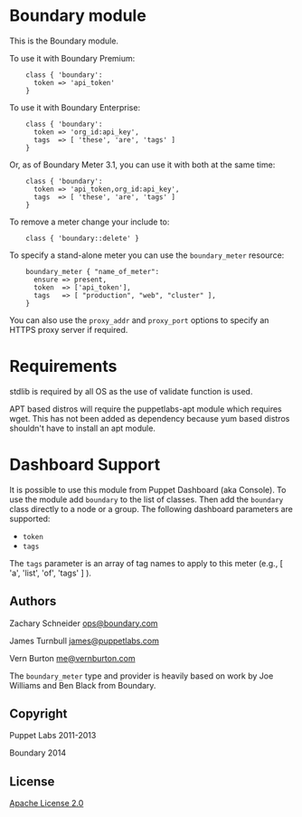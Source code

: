 Boundary module
=

This is the Boundary module.

To use it with Boundary Premium:

```puppet
    class { 'boundary':
      token => 'api_token'
    }
```

To use it with Boundary Enterprise:

```puppet
    class { 'boundary':
      token => 'org_id:api_key',
      tags  => [ 'these', 'are', 'tags' ]
    }
```

Or, as of Boundary Meter 3.1, you can use it with both at the same time:

```puppet
    class { 'boundary':
      token => 'api_token,org_id:api_key',
      tags  => [ 'these', 'are', 'tags' ]
    }
```

To remove a meter change your include to:

```puppet
    class { 'boundary::delete' }
```

To specify a stand-alone meter you can use the `boundary_meter` resource:

```puppet
    boundary_meter { "name_of_meter":
      ensure => present,
      token  => ['api_token'],
      tags   => [ "production", "web", "cluster" ],
    }
```

You can also use the `proxy_addr` and `proxy_port` options to specify an HTTPS
proxy server if required.

Requirements
==

stdlib is required by all OS as the use of validate function is used.

APT based distros will require the puppetlabs-apt module which requires wget. This
has not been added as dependency because yum based distros shouldn't have to install
an apt module.

Dashboard Support
==

It is possible to use this module from Puppet Dashboard (aka Console). To use
the module add `boundary` to the list of classes. Then add the `boundary`
class directly to a node or a group. The following dashboard parameters are
supported:

- `token`
- `tags`

The `tags` parameter is an array of tag names to apply to this meter
(e.g., [ 'a', 'list', 'of', 'tags' ] ).

Authors
---

Zachary Schneider <ops@boundary.com>

James Turnbull <james@puppetlabs.com>

Vern Burton <me@vernburton.com>

The `boundary_meter` type and provider is heavily based on work by Joe Williams and Ben Black from Boundary.

Copyright
---

Puppet Labs 2011-2013

Boundary 2014

License
---

[Apache License 2.0](http://www.apache.org/licenses/LICENSE-2.0)


